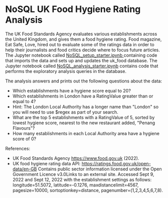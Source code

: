 # NoSQL UK Food Hygiene Rating Analysis

The UK Food Standards Agency evaluates various establishments across the United Kingdom, and gives them a food hygiene rating. Food magazine, Eat Safe, Love, hired out to evaluate some of the ratings data in order to help their journalists and food critics decide where to focus future articles. The Jupyter notebook called [NoSQL_setup_starter.ipynb ](https://github.com/adampaganini/NOSQL-Challenge/blob/main/NoSQL_setup_starter.ipynb) containing code that imports the data and sets up and updates the uk_food database. The Jupyter notebook called [NoSQL_analysis_starter.ipynb](https://github.com/adampaganini/NOSQL-Challenge/blob/main/NoSQL_analysis_starter.ipynb) contains code that performs the exploratory analysis queries in the database.

The analysis answers and prints out the following questions about the data:

- Which establishments have a hygiene score equal to 20?
- Which establishments in London have a RatingValue greater than or equal to 4?
- Hint: The London Local Authority has a longer name than "London" so you will need to use $regex as part of your search.
- What are the top 5 establishments with a RatingValue of 5, sorted by lowest hygiene score, nearest to the new restaurant added, "Penang Flavours"?
- How many establishments in each Local Authority area have a hygiene score of 0?

References:

- UK Food Standards Agency https://www.food.gov.uk (2022). 
- UK food hygiene rating data API: https://ratings.food.gov.uk/open-data/en-GB  Contains public sector information licensed under the Open Government Licence v3.0Links to an external site.
Accessed Sept 9, 2022 and Sept 12, 2022 with the establishment settings as follows: longitude=51.5072, latitude=-0.1276, maxdistancelimit=4567, pagesize=10000, sortoptionkey=distance, pagenumber=(1,2,3,4,5,6,7,8).

